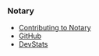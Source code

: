 ### Notary

- [Contributing to
  Notary](https://github.com/theupdateframework/notary/blob/master/CONTRIBUTING.md)
- [GitHub](https://github.com/theupdateframework/notary)
- [DevStats](https://notary.devstats.cncf.io/)

